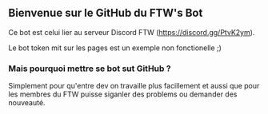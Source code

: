 ## Bienvenue sur le GitHub du FTW's Bot

Ce bot est celui lier au serveur Discord FTW (https://discord.gg/PtvK2ym).

Le bot token mit sur les pages est un exemple non fonctionelle ;)

### Mais pourquoi mettre se bot sut GitHub ?

Simplement pour qu'entre dev on travaille plus facillement et aussi que pour les membres du FTW puisse siganler des problems ou demander des nouveauté.
